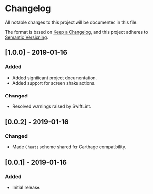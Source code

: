 # Changelog
All notable changes to this project will be documented in this file.

The format is based on [Keep a Changelog](https://keepachangelog.com/en/1.0.0/),
and this project adheres to [Semantic Versioning](https://semver.org/spec/v2.0.0.html).

## [1.0.0] - 2019-01-16
### Added
- Added significant project documentation.
- Added support for screen shake actions.
### Changed
- Resolved warnings raised by SwiftLint.

## [0.0.2] - 2019-01-16
### Changed
- Made `Cheats` scheme shared for Carthage compatibility.

## [0.0.1] - 2019-01-16
### Added
- Initial release.